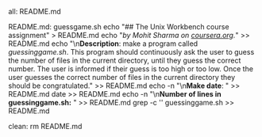 all: README.md

README.md: guessgame.sh
	echo "## The Unix Workbench course assignment" > README.md
	echo "*by Mohit Sharma on [coursera.org](https://www.coursera.org/).*" >> README.md
	echo "\n**Description**: make a program called *guessinggame.sh*. This program should continuously ask the user to guess the number of files in the current directory, until they guess the correct number. The user is informed if their guess is too high or too low. Once the user guesses the correct number of files in the current directory they should be congratulated." >> README.md
	echo -n "\n**Make date**: " >> README.md
	date >> README.md
	echo -n "\n**Number of lines in guessinggame.sh:** " >> README.md
	grep -c '' guessinggame.sh >> README.md

clean:
	rm README.md
